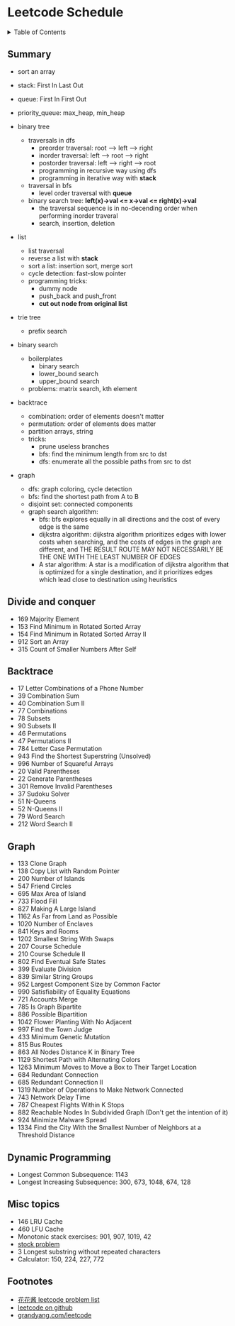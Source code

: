 # Leetcode Schedule

<details><summary>Table of Contents</summary><p>

- [Summary](#summary)
- [Divide and conquer](#divide-and-conquer)
- [Backtrace](#backtrace)
- [Graph](#graph)
- [Dynamic Programming](#dynamic-programming)
- [Misc topics](#misc-topics)
- [Footnotes](#footnotes)
</p></details>


## Summary

- sort an array
- stack: First In Last Out
- queue: First In First Out
- priority_queue: max_heap, min_heap
- binary tree
    - traversals in dfs
        - preorder traversal: root --> left --> right
        - inorder traversal: left --> root --> right
        - postorder traversal: left --> right --> root
        - programming in recursive way using dfs
        - programming in iterative way with **stack**
    - traversal in bfs
        - level order traversal with **queue**
    - binary search tree: **left(x)->val <= x->val <= right(x)->val**
        - the traversal sequence is in no-decending order when performing inorder traveral
        - search, insertion, deletion

- list
    - list traversal
    - reverse a list with **stack**
    - sort a list: insertion sort, merge sort
    - cycle detection: fast-slow pointer
    - programming tricks:
        - dummy node
        - push_back and push_front
        - **cut out node from original list**

- trie tree
    - prefix search

- binary search
    - boilerplates
        - binary search
        - lower_bound search
        - upper_bound search
    - problems: matrix search, kth element

- backtrace
    - combination: order of elements doesn't matter
    - permutation: order of elements does matter
    - partition arrays, string
    - tricks:
        - prune useless branches
        - bfs: find the minimum length from src to dst
        - dfs: enumerate all the possible paths from src to dst

- graph
    - dfs: graph coloring, cycle detection
    - bfs: find the shortest path from A to B
    - disjoint set: connected components
    - graph search algorithm:
        - bfs: bfs explores equally in all directions and the cost of every edge is the same
        - dijkstra algorithm: dijkstra algorithm prioritizes edges with lower costs when searching, and the costs of edges in the graph are different, and THE RESULT ROUTE MAY NOT NECESSARILY BE THE ONE WITH THE LEAST NUMBER OF EDGES
        - A star algorithm: A star is a modification of dijkstra algorithm that is optimized for a single destination, and it prioritizes edges which lead close to destination using heuristics


## Divide and conquer

- 169 Majority Element
- 153 Find Minimum in Rotated Sorted Array    
- 154 Find Minimum in Rotated Sorted Array II  
- 912 Sort an Array 
- 315 Count of Smaller Numbers After Self


## Backtrace

- 17 Letter Combinations of a Phone Number
- 39 Combination Sum
- 40 Combination Sum II    
- 77 Combinations
- 78 Subsets   
- 90 Subsets II
- 46 Permutations    
- 47 Permutations II    
- 784 Letter Case Permutation    
- 943 Find the Shortest Superstring (Unsolved)
- 996 Number of Squareful Arrays    
- 20 Valid Parentheses    
- 22 Generate Parentheses
- 301 Remove Invalid Parentheses    
- 37 Sudoku Solver
- 51 N-Queens
- 52 N-Queens II
- 79 Word Search
- 212 Word Search II  


## Graph

- 133 Clone Graph
- 138 Copy List with Random Pointer 
- 200 Number of Islands
- 547 Friend Circles
- 695 Max Area of Island 
- 733 Flood Fill       
- 827 Making A Large Island 
- 1162 As Far from Land as Possible   
- 1020 Number of Enclaves        
- 841 Keys and Rooms
- 1202 Smallest String With Swaps    
- 207 Course Schedule
- 210 Course Schedule II    
- 802 Find Eventual Safe States   
- 399 Evaluate Division
- 839 Similar String Groups   
- 952 Largest Component Size by Common Factor   
- 990 Satisfiability of Equality Equations 
- 721 Accounts Merge    
- 785 Is Graph Bipartite   
- 886 Possible Bipartition 
- 1042 Flower Planting With No Adjacent     
- 997 Find the Town Judge
- 433 Minimum Genetic Mutation
- 815 Bus Routes
- 863 All Nodes Distance K in Binary Tree  
- 1129 Shortest Path with Alternating Colors
- 1263 Minimum Moves to Move a Box to Their Target Location  
- 684 Redundant Connection    
- 685 Redundant Connection II  
- 1319 Number of Operations to Make Network Connected  
- 743 Network Delay Time  
- 787 Cheapest Flights Within K Stops
- 882 Reachable Nodes In Subdivided Graph (Don't get the intention of it)
- 924 Minimize Malware Spread    
- 1334 Find the City With the Smallest Number of Neighbors at a Threshold Distance

## Dynamic Programming

- Longest Common Subsequence: 1143
- Longest Increasing Subsequence: 300, 673, 1048, 674, 128


## Misc topics

- 146 LRU Cache
- 460 LFU Cache
- Monotonic stack exercises: 901, 907, 1019, 42
- [stock problem](https://grandyang.com/leetcode/309/)
- 3 Longest substring without repeated characters
- Calculator: 150, 224, 227, 772


## Footnotes

- [花花酱 leetcode problem list](https://zxi.mytechroad.com/blog/leetcode-problem-categories/)
- [leetcode on github](https://github.com/doocs/leetcode.git)
- [grandyang.com/leetcode](https://grandyang.com/leetcode/42/)
